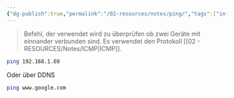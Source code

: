 ```yaml
---
{"dg-publish":true,"permalink":"/02-resources/notes/ping/","tags":["informatik/netzwerk","informatik/betriebssystem/linux/command","informatik/betriebssystem/windows/command"],"noteIcon":"","updated":"2025-09-10T16:55:35.326+02:00"}
---
```


> Befehl, der verwendet wird zu überprüfen ob zwei Geräte mit einnander verbunden sind.
> Es verwendet den Protokoll [[02 - RESOURCES/Notes/ICMP\|ICMP]].


```sh
ping 192.168.1.69
```
Oder über DDNS
```sh
ping www.google.com
```